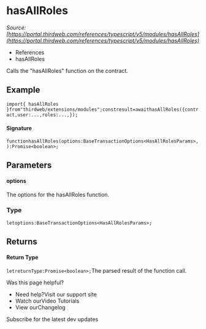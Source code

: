 # hasAllRoles

*Source: [https://portal.thirdweb.com/references/typescript/v5/modules/hasAllRoles](https://portal.thirdweb.com/references/typescript/v5/modules/hasAllRoles)*

* References
* hasAllRoles

Calls the "hasAllRoles" function on the contract.

## Example

`import{ hasAllRoles }from"thirdweb/extensions/modules";constresult=awaithasAllRoles({contract,user:...,roles:...,});`
#### Signature

`functionhasAllRoles(options:BaseTransactionOptions<HasAllRolesParams>,):Promise<boolean>;`
## Parameters

#### options

The options for the hasAllRoles function.

### Type

`letoptions:BaseTransactionOptions<HasAllRolesParams>;`
## Returns

#### Return Type

`letreturnType:Promise<boolean>;`The parsed result of the function call.

Was this page helpful?

* Need help?Visit our support site
* Watch ourVideo Tutorials
* View ourChangelog

Subscribe for the latest dev updates

